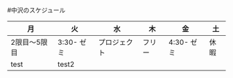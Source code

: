 #中沢のスケジュール

|     月    |      火     |     水    |     木    |     金    |     土    |
| --------- | ---------- | --------- | --------- | -------- | --------- |
| 2限目〜5限目| 3:30- ゼミ |  プロジェクト| フリー    |  4:30- ゼミ| 休暇 |
|  test |  test2